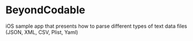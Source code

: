 # BeyondCodable
iOS sample app that presents how to parse different types of text data files (JSON, XML, CSV, Plist, Yaml)

